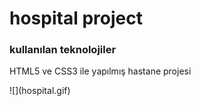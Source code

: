 <h1>hospital project</h1>
<h3>kullanılan teknolojiler</h3>
<p>HTML5 ve CSS3 ile yapılmış hastane projesi</p>
![](hospital.gif)
